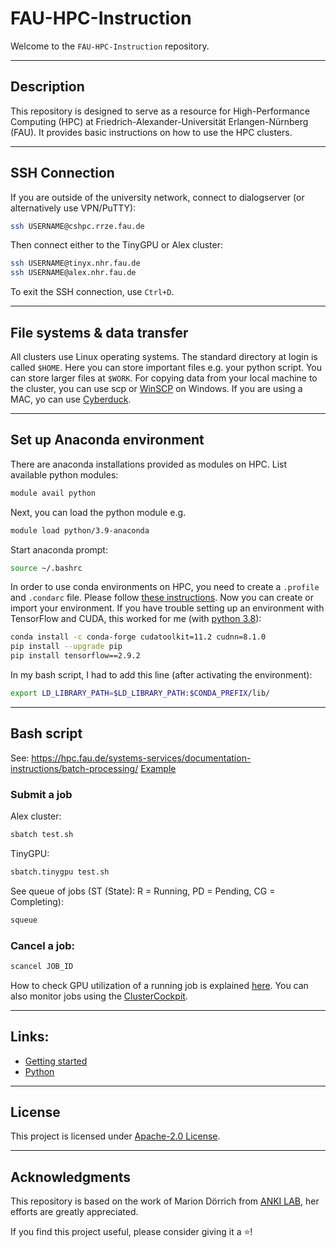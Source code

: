 # FAU-HPC-Instruction

Welcome to the `FAU-HPC-Instruction` repository. 

---

## Description

This repository is designed to serve as a resource for High-Performance Computing (HPC) at Friedrich-Alexander-Universität Erlangen-Nürnberg (FAU). It provides basic instructions on how to use the HPC clusters.

---

## SSH Connection

If you are outside of the university network, connect to dialogserver (or alternatively use VPN/PuTTY):

```bash
ssh USERNAME@cshpc.rrze.fau.de
```
Then connect either to the TinyGPU or Alex cluster:
```bash
ssh USERNAME@tinyx.nhr.fau.de
ssh USERNAME@alex.nhr.fau.de
```
To exit the SSH connection, use `Ctrl+D`.

---

## File systems & data transfer

All clusters use Linux operating systems. The standard directory at login is called `$HOME`. Here you can store important files e.g. your python script. You can store larger files at `$WORK`.
For copying data from your local machine to the cluster, you can use scp or [WinSCP](https://winscp.net/eng/download.php) on Windows. If you are using a MAC, yo can use [Cyberduck](https://cyberduck.io/).

---

## Set up Anaconda environment

There are anaconda installations provided as modules on HPC. List available python modules:
```bash
module avail python
```
Next, you can load the python module e.g.
```bash
module load python/3.9-anaconda
```
Start anaconda prompt:
```bash
source ~/.bashrc
```

In order to use conda environments on HPC, you need to create a `.profile` and `.condarc` file. Please follow [these instructions](https://hpc.fau.de/systems-services/documentation-instructions/special-applications-and-tips-tricks/python-and-jupyter/#:~:text=quantumtools%20on%20woody.-,Conda%20environment,-In%20order%20to). Now you can create or import your environment.
If you have trouble setting up an environment with TensorFlow and CUDA, this worked for me (with [python 3.8](https://www.python.org/downloads/release/python-380/)):
```bash
conda install -c conda-forge cudatoolkit=11.2 cudnn=8.1.0 
pip install --upgrade pip
pip install tensorflow==2.9.2

```

In my bash script, I had to add this line (after activating the environment):
```bash
export LD_LIBRARY_PATH=$LD_LIBRARY_PATH:$CONDA_PREFIX/lib/
```

---

## Bash script

See: https://hpc.fau.de/systems-services/documentation-instructions/batch-processing/
[Example](test.sh)

### Submit a job

Alex cluster:
```bash
sbatch test.sh
```
TinyGPU:
```bash
sbatch.tinygpu test.sh
```
See queue of jobs (ST (State): R = Running, PD = Pending, CG = Completing):
```bash
squeue
```

### Cancel a job:
```bash
scancel JOB_ID
```
How to check GPU utilization of a running job is explained [here](https://hpc.fau.de/systems-services/documentation-instructions/clusters/tinygpu-cluster/#:~:text=the%20salloc%20command.-,Attach%20to%20a%20running%20job,-On%20the%20frontend).
You can also monitor jobs using the [ClusterCockpit](https://hpc.fau.de/systems-services/documentation-instructions/job-monitoring-with-clustercockpit/).

---

## Links:

- [Getting started](https://hpc.fau.de/systems-services/documentation-instructions/getting-started/)
- [Python](https://hpc.fau.de/systems-services/documentation-instructions/special-applications-and-tips-tricks/python-and-jupyter/)

---

## License

This project is licensed under [Apache-2.0 License](LICENSE). 

---

## Acknowledgments
This repository is based on the work of Marion Dörrich from [ANKI LAB](https://anki.xyz/), her efforts are greatly appreciated.

If you find this project useful, please consider giving it a ⭐️!
